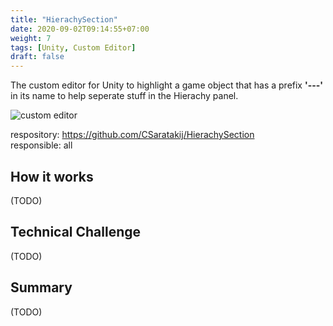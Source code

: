 ```yaml
---
title: "HierachySection"
date: 2020-09-02T09:14:55+07:00
weight: 7
tags: [Unity, Custom Editor]
draft: false
---
```


The custom editor for Unity to highlight a game object that has a prefix __'---'__ in its name to help seperate stuff in the Hierachy panel.

![custom editor](/img/hs-intro.png)

<!--more-->

respository: https://github.com/CSaratakij/HierachySection \
responsible: all

## How it works
(TODO)

## Technical Challenge
(TODO)

## Summary
(TODO)

